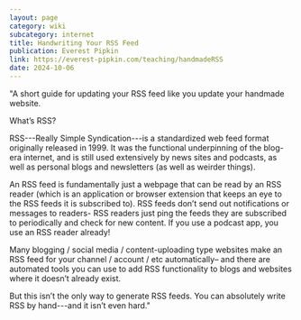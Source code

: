 ```yaml
---
layout: page
category: wiki
subcategory: internet
title: Handwriting Your RSS Feed
publication: Everest Pipkin
link: https://everest-pipkin.com/teaching/handmadeRSS
date: 2024-10-06
---
```


"A short guide for updating your RSS feed like you update your handmade website.

What’s RSS?

RSS---Really Simple Syndication---is a standardized web feed format originally released in 1999. It was the functional underpinning of the blog-era internet, and is still used extensively by news sites and podcasts, as well as personal blogs and newsletters (as well as weirder things).

An RSS feed is fundamentally just a webpage that can be read by an RSS reader (which is an application or browser extension that keeps an eye to the RSS feeds it is subscribed to). RSS feeds don’t send out notifications or messages to readers- RSS readers just ping the feeds they are subscribed to periodically and check for new content. If you use a podcast app, you use an RSS reader already!

Many blogging / social media / content-uploading type websites make an RSS feed for your channel / account / etc automatically– and there are automated tools you can use to add RSS functionality to blogs and websites where it doesn’t already exist.

But this isn’t the only way to generate RSS feeds. You can absolutely write RSS by hand---and it isn’t even hard."
